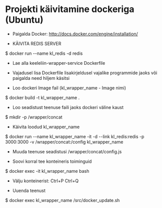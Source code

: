 # Projekti käivitamine dockeriga (Ubuntu)

* Paigalda Docker: http://docs.docker.com/engine/installation/

* KÄIVITA REDIS SERVER

$ docker run --name kl_redis -d redis

* Lae alla keeleliin-wrapper-service Dockerfile

* Vajadusel lisa Dockerfile lisakirjeldusel vajalike programmide jaoks või paigalda need hiljem käsitsi

* Loo dockeri Image fail (kl_wrapper_name - Image nimi)

$ docker build -t kl_wrapper_name .

* Loo seadistust teenuse faili jaoks dockeri väline kaust

$ mkdir -p /wrapper/concat

* Käivita loodud kl_wrapper_name

$ docker run --name kl_wrapper_name -it -d --link kl_redis:redis -p 3000:3000 -v /wrapper/concat:/config kl_wrapper_name

* Muuda teenuse seadistusi /wrapper/concat/config.js

* Soovi korral tee konteineris toiminguid

$ docker exec -it kl_wrapper_name bash

* Välju konteinerist: Ctrl+P Ctrl+Q

* Uuenda teenust

$ docker exec kl_wrapper_name /src/docker_update.sh

